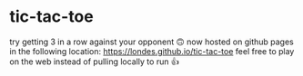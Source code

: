 # tic-tac-toe
try getting 3 in a row against your opponent 🙃
now hosted on github pages in the following location: https://londes.github.io/tic-tac-toe
feel free to play on the web instead of pulling locally to run :+1:
